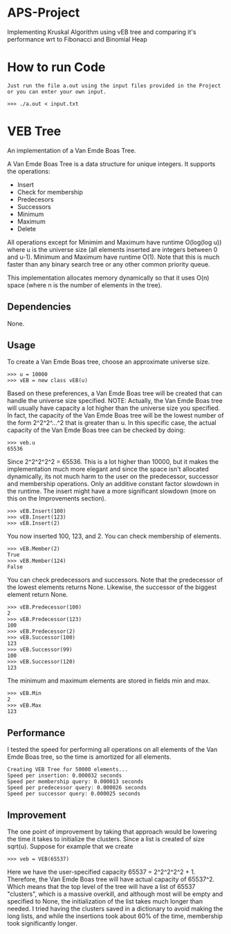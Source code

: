 # APS-Project
Implementing Kruskal Algorithm using vEB tree and comparing it's performance wrt to Fibonacci and Binomial Heap

How to run Code
===============
	Just run the file a.out using the input files provided in the Project or you can enter your own input.

```Terminal
>>> ./a.out < input.txt
```

VEB Tree
=======

An implementation of a Van Emde Boas Tree.

A Van Emde Boas Tree is a data structure for unique integers. It supports the operations:

- Insert
- Check for membership
- Predecesors
- Successors
- Minimum
- Maximum
- Delete

All operations except for Minimim and Maximum have runtime  O(log(log u)) where u is the universe size (all elements inserted are integers between 0 and u-1). Minimum and Maximum have runtime O(1).
Note that this is much faster than any binary search tree or any other common priority queue. 

This implementation allocates memory dynamically so that it uses O(n) space (where n is the number of elements in the tree). 

## Dependencies
None.

## Usage

To create a Van Emde Boas tree, choose an approximate universe size.

```C++14
>>> u = 10000
>>> vEB = new class vEB(u)
```

 Based on these preferences, a Van Emde Boas tree will be created that can handle the universe size specified.
 NOTE: Actually, the Van Emde Boas tree will usually have capacity a lot higher than the universe size you specified.
 In fact, the capacity of the Van Emde Boas tree will be the lowest number of the form 2^2^2^...^2 that is greater than u. 
 In this specific case, the actual capacity of the Van Emde Boas tree can be checked by doing:

```C++14
>>> veb.u
65536
```

 Since 2^2^2^2^2 = 65536. This is a lot higher than 10000, but it makes the implementation much more elegant and since the space isn't allocated
 dynamically, its not much harm to the user on the predecessor, successor and membership operations. Only an additive constant factor slowdown in the runtime. The insert might have a more significant slowdown (more on this on the Improvements section).

```C++14
>>> vEB.Insert(100)
>>> vEB.Insert(123)
>>> vEB.Insert(2)
```

 You now inserted 100, 123, and 2. You can check membership of elements.

```C++14
>>> vEB.Member(2)
True
>>> vEB.Member(124)
False
```

 You can check predecessors and successors. Note that the predecessor of the lowest elements returns None. Likewise, the successor of the biggest
 element return None.

```C++14
>>> vEB.Predecessor(100)
2
>>> vEB.Predecessor(123)
100
>>> vEB.Predecessor(2)
>>> vEB.Successor(100)
123
>>> vEB.Successor(99)
100
>>> vEB.Successor(120)
123
```
 The minimum and maximum elements are stored in fields min and max.

```C++14
>>> vEB.Min
2
>>> vEB.Max
123
``` 

## Performance

I tested the speed for performing all operations on all elements of the Van Emde Boas tree, so the time is amortized for all elements.

```
Creating VEB Tree for 50000 elements...
Speed per insertion: 0.000032 seconds
Speed per membership query: 0.000013 seconds
Speed per predecessor query: 0.000026 seconds
Speed per successor query: 0.000025 seconds
```

## Improvement

 The one point of improvement by taking that approach would be lowering the time it takes to initialize the clusters. Since a list is created of size sqrt(u). Suppose for example that we create 

```C++14
>>> veb = VEB(65537)
```

 Here we have the user-specified capacity 65537 = 2^2^2^2^2 + 1. Therefore, the Van Emde Boas tree will have actual capacity of 65537^2. Which means that the top level of the tree will have a list of 65537 "clusters", which is a massive overkill, and although most will be empty and specified to None, the initialization of the list takes much longer than needed. I tried having the clusters saved in a dictionary to avoid making the long lists, and while the insertions took about 60% of the time, membership took significantly longer.
